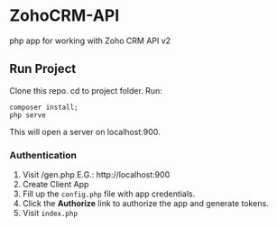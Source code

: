 # ZohoCRM-API
php app for working with Zoho CRM API v2

## Run Project
Clone this repo. cd to project folder. Run:
```
composer install;
php serve
```
This will open a server on localhost:900.

### Authentication
1. Visit /gen.php E.G.: http://localhost:900
1. Create Client App
1. Fill up the `config.php` file with app credentials.
1. Click the __Authorize__ link to authorize the app and generate tokens.
1. Visit `index.php`
